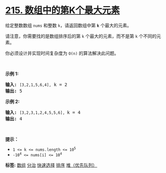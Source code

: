 # [215. 数组中的第K个最大元素](https://leetcode.cn/problems/kth-largest-element-in-an-array)
<p>给定整数数组 <code>nums</code> 和整数 <code>k</code>，请返回数组中第 <code><strong>k</strong></code> 个最大的元素。</p>

<p>请注意，你需要找的是数组排序后的第 <code>k</code> 个最大的元素，而不是第 <code>k</code> 个不同的元素。</p>

<p>你必须设计并实现时间复杂度为 <code>O(n)</code> 的算法解决此问题。</p>

<p>&nbsp;</p>

<p><strong>示例 1:</strong></p>

<pre>
<strong>输入:</strong> <code>[3,2,1,5,6,4],</code> k = 2
<strong>输出:</strong> 5
</pre>

<p><strong>示例&nbsp;2:</strong></p>

<pre>
<strong>输入:</strong> <code>[3,2,3,1,2,4,5,5,6], </code>k = 4
<strong>输出:</strong> 4</pre>

<p>&nbsp;</p>

<p><strong>提示： </strong></p>

<ul>
	<li><code>1 &lt;= k &lt;= nums.length &lt;= 10<sup>5</sup></code></li>
	<li><code>-10<sup>4</sup>&nbsp;&lt;= nums[i] &lt;= 10<sup>4</sup></code></li>
</ul>

**标签:**  [数组](https://leetcode.cn/tag/array) [分治](https://leetcode.cn/tag/divide-and-conquer) [快速选择](https://leetcode.cn/tag/quickselect) [排序](https://leetcode.cn/tag/sorting) [堆（优先队列）](https://leetcode.cn/tag/heap-priority-queue) 